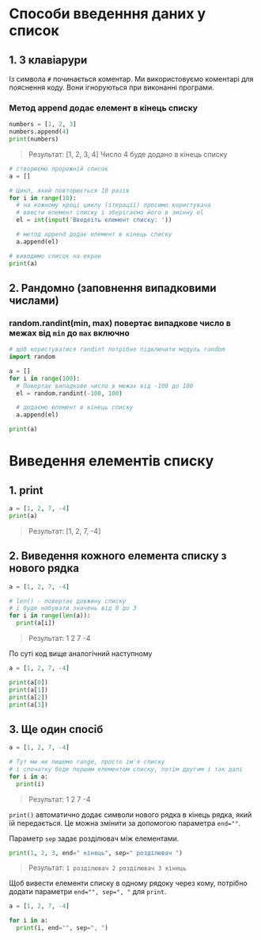# Способи введенння даних у список

## 1. З клавіарури

Із символа `#` починається коментар.
Ми використовуємо коментарі для пояснення коду. Вони ігноруються при виконанні програми.

### Метод append додає елемент в кінець списку

```python
numbers = [1, 2, 3]
numbers.append(4)
print(numbers)
```
> Результат: [1, 2, 3, 4]
> Число 4 буде додано в кінець списку

```python
# створюємо пророжній список
a = []

# Цикл, який повторюється 10 разів
for i in range(10):
  # на кожному кроці циклу (ітерації) просимо користувача
  # ввести елемент списку і зберігаємо його в змінну el
  el = int(input('Введеіть елемент списку: '))

  # метод append додає елемент в кінець списку
  a.append(el)

# виводимо список на екран
print(a)
```

## 2. Рандомно (заповнення випадковими числами)

### random.randint(min, max) повертає випадкове число в межах від `min` до `max` включно

```python
# щоб користуватися randint потрібно підключити модуль random
import random

a = []
for i in range(100):
  # Повертає випадкове число в межах від -100 до 100
  el = random.randint(-100, 100)

  # додаємо елемент в кінець списку
  a.append(el)

print(a)
```

# Виведення елементів списку

## 1. print

```python
a = [1, 2, 7, -4]
print(a)
```
> Результат: [1, 2, 7, -4]

## 2. Виведення кожного елемента списку з нового рядка

```python
a = [1, 2, 7, -4]

# len() - повертає довжину списку
# i буде набувати значень від 0 до 3
for i in range(len(a)):
  print(a[i])
```
> Результат:
  1
  2
  7
  -4

По суті код вище аналогічний наступному

```python
a = [1, 2, 7, -4]

print(a[0])
print(a[1])
print(a[2])
print(a[3])
```

## 3. Ще один спосіб

```python
a = [1, 2, 7, -4]

# Тут ми не пишемо range, просто ім'я списку
# і спочатку беде першим елементом списку, потім другим і так далі
for i in a:
  print(i)
```
> Результат:
  1
  2
  7
  -4

`print()` автоматично додає символи нового рядка в кінець рядка, який їй передається. Це можна змінити за допомогою параметра `end=""`.

Параметр `sep` задає розділювач між елементами.

```python
print(1, 2, 3, end=" кінець", sep=" розділювач ")
```
> Результат: `1 розділювач 2 розділювач 3 кінець`

Щоб вивести елементи списку в одному рядоку через кому, потрібно додати параметри `end="", sep=", "` для `print`.

```python
a = [1, 2, 7, -4]

for i in a:
  print(i, end="", sep=", ")
```